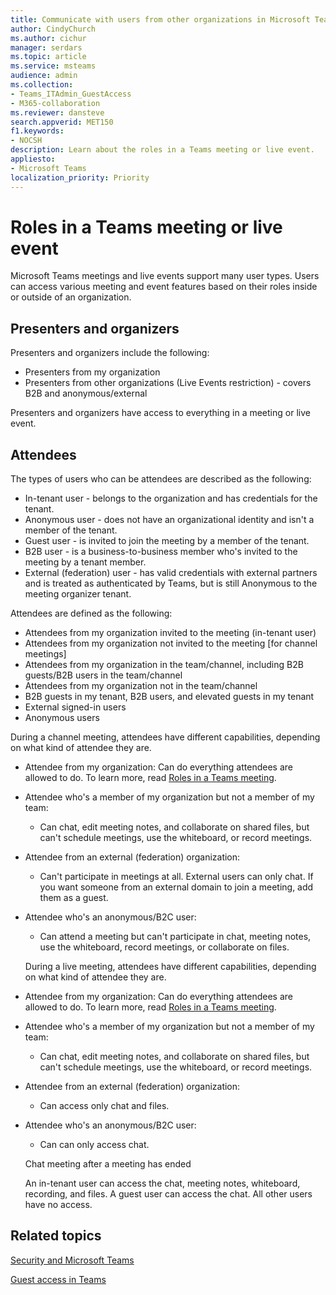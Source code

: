 ```yaml
---
title: Communicate with users from other organizations in Microsoft Teams
author: CindyChurch
ms.author: cichur
manager: serdars
ms.topic: article
ms.service: msteams
audience: admin
ms.collection: 
- Teams_ITAdmin_GuestAccess
- M365-collaboration
ms.reviewer: dansteve
search.appverid: MET150
f1.keywords:
- NOCSH
description: Learn about the roles in a Teams meeting or live event.
appliesto: 
- Microsoft Teams
localization_priority: Priority
---
```

Roles in a Teams meeting or live event
======================================================

Microsoft Teams meetings and live events support many user types. Users can access various meeting and event features based on their roles inside or outside of an organization. 

## Presenters and organizers

Presenters and organizers include the following:

- Presenters from my organization
- Presenters from other organizations (Live Events restriction) - covers B2B and anonymous/external

Presenters and organizers have access to everything in a meeting or live event.

## Attendees

The types of users who can be attendees are described as the following:

- In-tenant user - belongs to the organization and has credentials for the tenant.
- Anonymous user - does not have an organizational identity and isn't a member of the tenant.
- Guest user - is invited to join the meeting by a member of the tenant.
- B2B user - is a business-to-business member who's invited to the meeting by a tenant member. 
- External (federation) user - has valid credentials with external partners and is treated as authenticated by Teams, but is still Anonymous to the meeting organizer tenant.

Attendees are defined as the following:

- Attendees from my organization invited to the meeting (in-tenant user)
- Attendees from my organization not invited to the meeting [for channel meetings]
- Attendees from my organization in the team/channel, including B2B guests/B2B users in the team/channel
- Attendees from my organization not in the team/channel
- B2B guests in my tenant, B2B users, and elevated guests in my tenant
- External signed-in users
- Anonymous users

During a channel meeting, attendees have different capabilities, depending on what kind of attendee they are.

- Attendee from my organization: Can do everything attendees are allowed to do. To learn more, read [Roles in a Teams meeting](https://support.microsoft.com/en-us/office/roles-in-a-teams-meeting-c16fa7d0-1666-4dde-8686-0a0bfe16e019?ui=en-us&amp;amp;rs=en-us&amp;amp;).
- Attendee who's a member of my organization but not a member of my team:
  - Can chat, edit meeting notes, and collaborate on shared files, but can't schedule meetings, use the whiteboard, or record meetings.
- Attendee from an external (federation) organization:
  - Can't participate in meetings at all. External users can only chat. If you want someone from an external domain to join a meeting, add them as a guest.
- Attendee who's an anonymous/B2C user:  
  - Can attend a meeting but can't participate in chat, meeting notes, use the whiteboard, record meetings, or collaborate on files.

  During a live meeting, attendees have different capabilities, depending on what kind of attendee they are.

- Attendee from my organization: Can do everything attendees are allowed to do. To learn more, read [Roles in a Teams meeting](https://support.microsoft.com/en-us/office/roles-in-a-teams-meeting-c16fa7d0-1666-4dde-8686-0a0bfe16e019?ui=en-us&amp;amp;rs=en-us&amp;amp;).
- Attendee who's a member of my organization but not a member of my team:
  - Can chat, edit meeting notes, and collaborate on shared files, but can't schedule meetings, use the whiteboard, or record meetings.
- Attendee from an external (federation) organization:
  - Can access only chat and files.
- Attendee who's an anonymous/B2C user:  
  - Can can only access chat.

  Chat meeting after a meeting has ended

  An in-tenant user can access the chat, meeting notes, whiteboard, recording, and files. A guest user can access the chat. All other users have no access.

## Related topics

[Security and Microsoft Teams](teams-security-guide.md)

[Guest access in Teams](guest-access.md)
